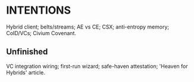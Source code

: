 # INTENTIONS
Hybrid client; belts/streams; AE vs CE; CSX; anti-entropy memory; CoID/VCs; Civium Covenant.
## Unfinished
VC integration wiring; first-run wizard; safe-haven attestation; 'Heaven for Hybrids' article.
